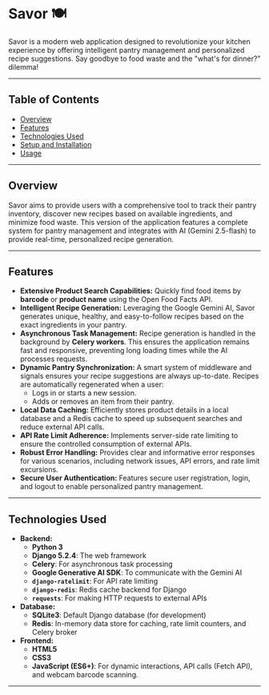 # Savor 🍽️

Savor is a modern web application designed to revolutionize your kitchen experience by offering intelligent pantry management and personalized recipe suggestions. Say goodbye to food waste and the "what's for dinner?" dilemma!

---

## Table of Contents

* [Overview](#overview)
* [Features](#features)
* [Technologies Used](#technologies-used)
* [Setup and Installation](#setup-and-installation)
* [Usage](#usage)

---

## Overview

Savor aims to provide users with a comprehensive tool to track their pantry inventory, discover new recipes based on available ingredients, and minimize food waste. This version of the application features a complete system for pantry management and integrates with AI (Gemini 2.5-flash) to provide real-time, personalized recipe generation.

---

## Features

* **Extensive Product Search Capabilities:** Quickly find food items by **barcode** or **product name** using the Open Food Facts API. 
* **Intelligent Recipe Generation:** Leveraging the Google Gemini AI, Savor generates unique, healthy, and easy-to-follow recipes based on the exact ingredients in your pantry.
* **Asynchronous Task Management:** Recipe generation is handled in the background by **Celery workers**. This ensures the application remains fast and responsive, preventing long loading times while the AI processes requests.
* **Dynamic Pantry Synchronization:** A smart system of middleware and signals ensures your recipe suggestions are always up-to-date. Recipes are automatically regenerated when a user:
    * Logs in or starts a new session.
    * Adds or removes an item from their pantry.
* **Local Data Caching:** Efficiently stores product details in a local database and a Redis cache to speed up subsequent searches and reduce external API calls.
* **API Rate Limit Adherence:** Implements server-side rate limiting to ensure the controlled consumption of external APIs.
* **Robust Error Handling:** Provides clear and informative error responses for various scenarios, including network issues, API errors, and rate limit excursions.
* **Secure User Authentication:** Features secure user registration, login, and logout to enable personalized pantry management.

---

## Technologies Used

* **Backend:**
    * **Python 3**
    * **Django 5.2.4**: The web framework
    * **Celery**: For asynchronous task processing
    * **Google Generative AI SDK**: To communicate with the Gemini AI
    * **`django-ratelimit`**: For API rate limiting
    * **`django-redis`**: Redis cache backend for Django
    * **`requests`**: For making HTTP requests to external APIs
* **Database:**
    * **SQLite3**: Default Django database (for development)
    * **Redis**: In-memory data store for caching, rate limit counters, and Celery broker
* **Frontend:**
    * **HTML5**
    * **CSS3**
    * **JavaScript (ES6+)**: For dynamic interactions, API calls (Fetch API), and webcam barcode scanning.

---